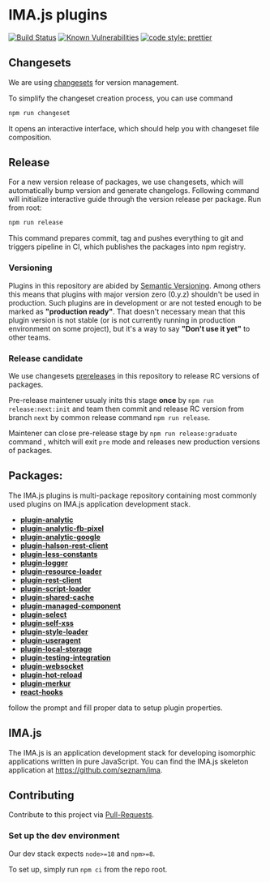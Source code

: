 # IMA.js plugins


[![Build Status](https://travis-ci.com/seznam/IMA.js-plugins.svg?branch=master)](https://travis-ci.com/seznam/IMA.js-plugins)
[![Known Vulnerabilities](https://snyk.io/test/github/seznam/IMA.js-plugins/badge.svg)](https://snyk.io/test/github/seznam/IMA.js-plugins)
[![code style: prettier](https://img.shields.io/badge/code_style-prettier-ff69b4.svg?style=flat-square)](https://github.com/prettier/prettier)


## Changesets

We are using [changesets](https://github.com/changesets/changesets/blob/main/docs/common-questions.md) for version management.

To simplify the changeset creation process, you can use command

```bash
npm run changeset
```

It opens an interactive interface, which should help you with changeset file composition.

## Release
For a new version release of packages, we use changesets, which will automatically bump version and generate changelogs. Following command will initialize interactive guide through the version release per package. Run from root:

```bash
npm run release
```

This command prepares commit, tag and pushes everything to git and triggers pipeline in CI, which publishes the packages into npm registry.

### Versioning
Plugins in this repository are abided by [Semantic Versioning](https://semver.org/).
Among others this means that plugins with major version zero (0.y.z) shouldn't be used in production.
Such plugins are in development or are not tested enough to be marked as **"production ready"**.
That doesn't necessary mean that this plugin version is not stable (or is not currently running in production environment on some project), but it's a way to say **"Don't use it yet"** to other teams.

### Release candidate
We use changesets [prereleases](https://github.com/changesets/changesets/blob/main/docs/prereleases.md) in this repository to release RC versions of packages.

Pre-release maintener usualy inits this stage **once** by `npm run release:next:init` and team then commit and release RC version from branch `next` by common release command `npm run release`.

Maintener can close pre-release stage by `npm run release:graduate` command , whitch will exit `pre` mode and releases new production versions of packages.


## Packages:
The IMA.js plugins is multi-package repository containing most commonly used plugins on IMA.js application development stack.

- [**plugin-analytic**](packages/plugin-analytic)
- [**plugin-analytic-fb-pixel**](packages/plugin-analytic-fb-pixel)
- [**plugin-analytic-google**](packages/plugin-analytic-google)
- [**plugin-halson-rest-client**](packages/plugin-halson-rest-client)
- [**plugin-less-constants**](packages/plugin-less-constants)
- [**plugin-logger**](packages/plugin-logger)
- [**plugin-resource-loader**](packages/plugin-resource-loader)
- [**plugin-rest-client**](packages/plugin-rest-client)
- [**plugin-script-loader**](packages/plugin-script-loader)
- [**plugin-shared-cache**](packages/plugin-shared-cache)
- [**plugin-managed-component**](packages/plugin-managed-component)
- [**plugin-select**](packages/plugin-select)
- [**plugin-self-xss**](packages/plugin-self-xss)
- [**plugin-style-loader**](packages/plugin-style-loader)
- [**plugin-useragent**](packages/plugin-useragent)
- [**plugin-local-storage**](packages/plugin-local-storage)
- [**plugin-testing-integration**](packages/plugin-testing-integration)
- [**plugin-websocket**](packages/plugin-websocket)
- [**plugin-hot-reload**](packages/plugin-hot-reload)
- [**plugin-merkur**](packages/plugin-merkur)
- [**react-hooks**](packages/react-hooks)

follow the prompt and fill proper data to setup plugin properties.

## IMA.js
The IMA.js is an application development stack for developing isomorphic applications written in pure JavaScript. You can find the IMA.js skeleton application at https://github.com/seznam/ima.

## Contributing
Contribute to this project via [Pull-Requests](https://github.com/seznam/IMA.js-plugins/pulls).

### Set up the dev environment

Our dev stack expects `node>=18` and `npm>=8`.

To set up, simply run `npm ci` from the repo root.
